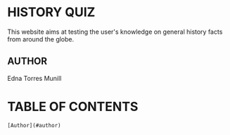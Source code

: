 # HISTORY QUIZ
This website aims at testing the user's knowledge on general history facts from around the globe.

## AUTHOR
Edna Torres Munill

# TABLE OF CONTENTS

    [Author](#author)

